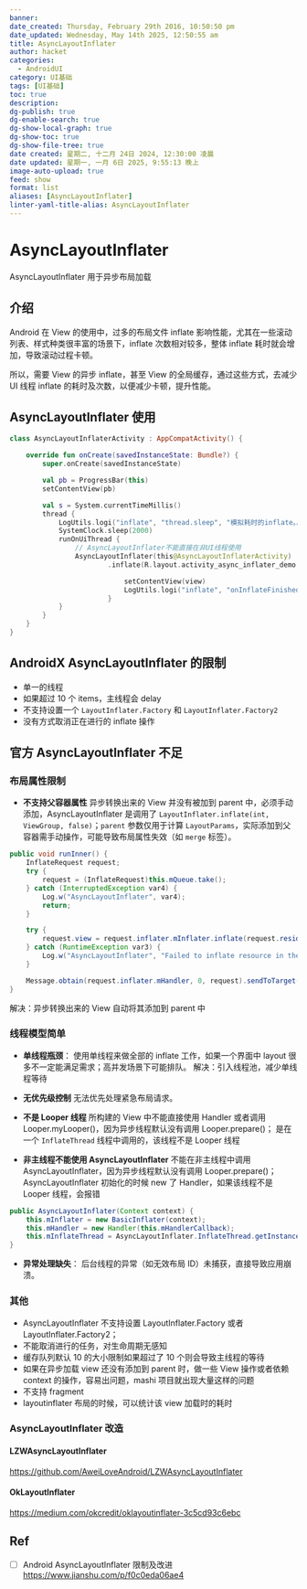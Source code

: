 ```yaml
---
banner: 
date_created: Thursday, February 29th 2016, 10:50:50 pm
date_updated: Wednesday, May 14th 2025, 12:50:55 am
title: AsyncLayoutInflater
author: hacket
categories:
  - AndroidUI
category: UI基础
tags: [UI基础]
toc: true
description: 
dg-publish: true
dg-enable-search: true
dg-show-local-graph: true
dg-show-toc: true
dg-show-file-tree: true
date created: 星期二, 十二月 24日 2024, 12:30:00 凌晨
date updated: 星期一, 一月 6日 2025, 9:55:13 晚上
image-auto-upload: true
feed: show
format: list
aliases: [AsyncLayoutInflater]
linter-yaml-title-alias: AsyncLayoutInflater
---
```


# AsyncLayoutInflater

AsyncLayoutInflater 用于异步布局加载

## 介绍

Android 在 View 的使用中，过多的布局文件 inflate 影响性能，尤其在一些滚动列表、样式种类很丰富的场景下，inflate 次数相对较多，整体 inflate 耗时就会增加，导致滚动过程卡顿。

所以，需要 View 的异步 inflate，甚至 View 的全局缓存，通过这些方式，去减少 UI 线程 inflate 的耗时及次数，以便减少卡顿，提升性能。

## AsyncLayoutInflater 使用

```kotlin
class AsyncLayoutInflaterActivity : AppCompatActivity() {

    override fun onCreate(savedInstanceState: Bundle?) {
        super.onCreate(savedInstanceState)

        val pb = ProgressBar(this)
        setContentView(pb)

        val s = System.currentTimeMillis()
        thread {
            LogUtils.logi("inflate", "thread.sleep", "模拟耗时的inflate。。。")
            SystemClock.sleep(2000)
            runOnUiThread {
                // AsyncLayoutInflater不能直接在非UI线程使用
                AsyncLayoutInflater(this@AsyncLayoutInflaterActivity)
                        .inflate(R.layout.activity_async_inflater_demo, null) { view, resid, parent ->

                            setContentView(view)
                            LogUtils.logi("inflate", "onInflateFinished", "耗时${System.currentTimeMillis() - s}ms")
                        }
            }
        }
    }
}
```

## AndroidX AsyncLayoutInflater 的限制

- 单一的线程
- 如果超过 10 个 items，主线程会 delay
- 不支持设置一个 `LayoutInflater.Factory` 和 `LayoutInflater.Factory2`
- 没有方式取消正在进行的 inflate 操作

## 官方 AsyncLayoutInflater 不足

### 布局属性限制

- **不支持父容器属性**
异步转换出来的 View 并没有被加到 parent 中，必须手动添加，AsyncLayoutInflater 是调用了 `LayoutInflater.inflate(int, ViewGroup, false)`；`parent` 参数仅用于计算 `LayoutParams`，实际添加到父容器需手动操作，可能导致布局属性失效（如 `merge` 标签）。

```java
public void runInner() {
	InflateRequest request;
	try {
		request = (InflateRequest)this.mQueue.take();
	} catch (InterruptedException var4) {
		Log.w("AsyncLayoutInflater", var4);
		return;
	}

	try {
		request.view = request.inflater.mInflater.inflate(request.resid, request.parent, false);
	} catch (RuntimeException var3) {
		Log.w("AsyncLayoutInflater", "Failed to inflate resource in the background! Retrying on the UI thread", var3);
	}

	Message.obtain(request.inflater.mHandler, 0, request).sendToTarget();
}
```

解决：异步转换出来的 View 自动将其添加到 parent 中

### 线程模型简单

- **单线程瓶颈**：
使用单线程来做全部的 inflate 工作，如果一个界面中 layout 很多不一定能满足需求；高并发场景下可能排队。
解决：引入线程池，减少单线程等待

- **无优先级控制**
无法优先处理紧急布局请求。

- **不是 Looper 线程**
所构建的 View 中不能直接使用 Handler 或者调用 Looper.myLooper()，因为异步线程默认没有调用 Looper.prepare()；
是在一个 `InflateThread` 线程中调用的，该线程不是 Looper 线程

- **非主线程不能使用 AsyncLayoutInflater**
不能在非主线程中调用 AsyncLayoutInflater，因为异步线程默认没有调用 Looper.prepare()；AsyncLayoutInflater 初始化的时候 new 了 Handler，如果该线程不是 Looper 线程，会报错

```java
public AsyncLayoutInflater(Context context) {
	this.mInflater = new BasicInflater(context);
	this.mHandler = new Handler(this.mHandlerCallback);
	this.mInflateThread = AsyncLayoutInflater.InflateThread.getInstance();
}
```

- **异常处理缺失**：
后台线程的异常（如无效布局 ID）未捕获，直接导致应用崩溃。

### 其他

- AsyncLayoutInflater 不支持设置 LayoutInflater.Factory 或者 LayoutInflater.Factory2；
- 不能取消进行的任务，对生命周期无感知
- 缓存队列默认 10 的大小限制如果超过了 10 个则会导致主线程的等待
- 如果在异步加载 view 还没有添加到 parent 时，做一些 View 操作或者依赖 context 的操作，容易出问题，mashi 项目就出现大量这样的问题
- 不支持 fragment
- layoutinflater 布局的时候，可以统计该 view 加载时的耗时

### AsyncLayoutInflater 改造

#### LZWAsyncLayoutInflater

<https://github.com/AweiLoveAndroid/LZWAsyncLayoutInflater>

#### OkLayoutInflater

<https://medium.com/okcredit/oklayoutinflater-3c5cd93c6ebc>

## Ref

- [ ] Android AsyncLayoutInflater 限制及改进<https://www.jianshu.com/p/f0c0eda06ae4>
